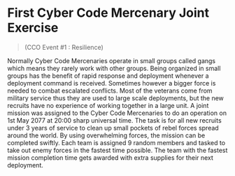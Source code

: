 # First Cyber Code Mercenary Joint Exercise
> (CCO Event #1 : Resilience)

Normally Cyber Code Mercenaries operate in small groups called gangs which means they rarely work with other groups. Being organized in small groups has the benefit of rapid response and deployment whenever a deployment command is received. Sometimes however a bigger force is needed to combat escalated conflicts. Most of the veterans come from military service thus they are used to large scale deployments, but the new recruits have no experience of working together in a large unit. A joint mission was assigned to the Cyber Code Mercenaries to do an operation on 1st May 2077 at 20:00 sharp universal time. The task is for all new recruits under 3 years of service to clean up small pockets of rebel forces spread around the world. By using overwhelming forces, the mission can be completed swiftly. Each team is assigned 9 random members and tasked to take out enemy forces in the fastest time possible. The team with the fastest mission completion time gets awarded with extra supplies for their next deployment.